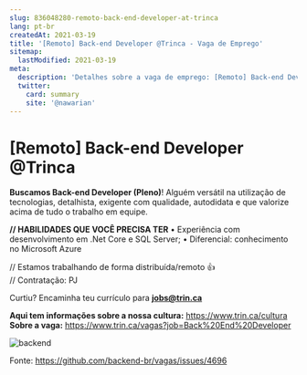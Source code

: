 ```yaml
---
slug: 836048280-remoto-back-end-developer-at-trinca
lang: pt-br
createdAt: 2021-03-19
title: '[Remoto] Back-end Developer @Trinca - Vaga de Emprego'
sitemap:
  lastModified: 2021-03-19
meta:
  description: 'Detalhes sobre a vaga de emprego: [Remoto] Back-end Developer @Trinca'
  twitter:
    card: summary
    site: '@nawarian'
---
```


# [Remoto] Back-end Developer @Trinca

**Buscamos Back-end Developer (Pleno)**! Alguém versátil na utilização de tecnologias, detalhista, exigente com qualidade, autodidata e que valorize acima de tudo o trabalho em equipe.

**// HABILIDADES QUE VOCÊ PRECISA TER**
• Experiência com desenvolvimento em .Net Core e SQL Server;
• Diferencial: conhecimento no Microsoft Azure

// Estamos trabalhando de forma distribuída/remoto  :+1:  
// Contratação: PJ

Curtiu? Encaminha teu currículo para **jobs@trin.ca** 

**Aqui tem informações sobre a nossa cultura:** https://www.trin.ca/cultura
**Sobre a vaga:** https://www.trin.ca/vagas?job=Back%20End%20Developer

![backend](https://user-images.githubusercontent.com/66493175/111794401-f1f03f00-88a4-11eb-8505-81a46b240626.PNG)





Fonte: https://github.com/backend-br/vagas/issues/4696